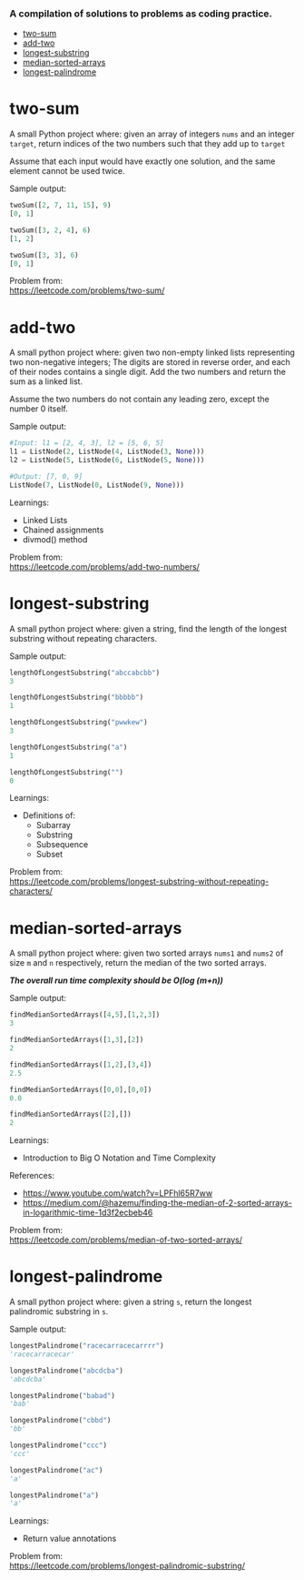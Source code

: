 ### A compilation of solutions to problems as coding practice.
* [two-sum](#two-sum)
* [add-two](#add-two)
* [longest-substring](#longest-substring)
* [median-sorted-arrays](#median-sorted-arrays)
* [longest-palindrome](#longest-palindrome)

# two-sum<a name="two-sum"></a> 
A small Python project where: given an array of integers `nums` and an integer `target`, return indices of the two numbers such that they add up to `target`

Assume that each input would have exactly one solution, and the same element cannot be used twice.

Sample output:
```python
twoSum([2, 7, 11, 15], 9)
[0, 1]

twoSum([3, 2, 4], 6)
[1, 2]

twoSum([3, 3], 6)
[0, 1]
```

Problem from:  
https://leetcode.com/problems/two-sum/

# add-two<a name="add-two"></a> 
A small python project where: given two non-empty linked lists representing two non-negative integers; The digits are stored in reverse order, and each of their nodes contains a single digit. Add the two numbers and return the sum as a linked list.

Assume the two numbers do not contain any leading zero, except the number 0 itself.

Sample output:
```python
#Input: l1 = [2, 4, 3], l2 = [5, 6, 5]
l1 = ListNode(2, ListNode(4, ListNode(3, None)))
l2 = ListNode(5, ListNode(6, ListNode(5, None)))

#Output: [7, 0, 9]
ListNode(7, ListNode(0, ListNode(9, None)))
```

Learnings:
* Linked Lists
* Chained assignments
* divmod() method

Problem from:  
https://leetcode.com/problems/add-two-numbers/

# longest-substring<a name="longest-substring"></a> 
A small python project where: given a string, find the length of the longest substring without repeating characters.

Sample output:
```python
lengthOfLongestSubstring("abccabcbb")
3

lengthOfLongestSubstring("bbbbb")
1

lengthOfLongestSubstring("pwwkew")
3

lengthOfLongestSubstring("a")
1

lengthOfLongestSubstring("")
0
```

Learnings:
* Definitions of:
	* Subarray
	* Substring
	* Subsequence
	* Subset

Problem from:  
https://leetcode.com/problems/longest-substring-without-repeating-characters/

# median-sorted-arrays<a name="median-sorted-arrays"></a> 
A small python project where: given two sorted arrays `nums1` and `nums2` of size `m` and `n` respectively, return the median of the two sorted arrays.

___The overall run time complexity should be O(log (m+n))___

Sample output:
```python
findMedianSortedArrays([4,5],[1,2,3])
3

findMedianSortedArrays([1,3],[2])
2

findMedianSortedArrays([1,2],[3,4])
2.5

findMedianSortedArrays([0,0],[0,0])
0.0

findMedianSortedArrays([2],[])
2
```

Learnings:
* Introduction to Big O Notation and Time Complexity

References:
* https://www.youtube.com/watch?v=LPFhl65R7ww  
* https://medium.com/@hazemu/finding-the-median-of-2-sorted-arrays-in-logarithmic-time-1d3f2ecbeb46

Problem from:  
https://leetcode.com/problems/median-of-two-sorted-arrays/

# longest-palindrome<a name="longest-palindrome"></a> 
A small python project where: given a string `s`, return the longest palindromic substring in `s`.

Sample output:
```python
longestPalindrome("racecarracecarrrr")
'racecarracecar'

longestPalindrome("abcdcba")
'abcdcba'

longestPalindrome("babad")
'bab'

longestPalindrome("cbbd")
'bb'

longestPalindrome("ccc")
'ccc'

longestPalindrome("ac")
'a'

longestPalindrome("a")
'a'
```

Learnings:
* Return value annotations

Problem from:  
https://leetcode.com/problems/longest-palindromic-substring/
